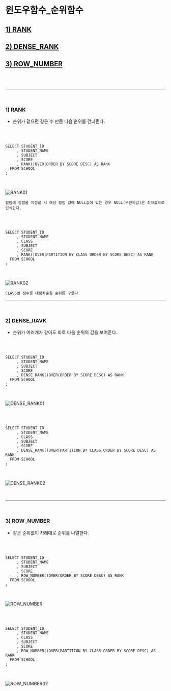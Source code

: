 

<br/>

# 윈도우함수_순위함수
 ## [1) RANK](#---RANK)
 ## [2) DENSE_RANK](#---DENSE_RANK)
 ## [3) ROW_NUMBER](#---ROW_NUMBER)

<br/>
<br/>

---------------

<br/>

### 1) RANK
 - 순위가 같으면 같은 수 만큼 다음 순위를 건너뛴다.

<br/>
<br/>

```
SELECT STUDENT_ID
     , STUDENT_NAME
     , SUBJECT
     , SCORE
     , RANK()OVER(ORDER BY SCORE DESC) AS RANK
  FROM SCHOOL
;
```
<br/>

![RANK01](https://user-images.githubusercontent.com/80929909/218761724-48211eb2-2294-4200-bb8f-3c3d92e882e0.PNG)

`컬럼에 정렬을 지정할 시 해당 컬럼 값에 NULL값이 있는 경우 NULL(무한의값)은 최대값으로 인식한다.`

</br>
</br>

```
SELECT STUDENT_ID
     , STUDENT_NAME
     , CLASS
     , SUBJECT
     , SCORE
     , RANK()OVER(PARTITION BY CLASS ORDER BY SCORE DESC) AS RANK
  FROM SCHOOL
;
```
<br/>

![RANK02](https://user-images.githubusercontent.com/80929909/218761958-6d01704d-1d4a-4882-a46c-54fbe8ab18f6.PNG)

`CLASS별 점수를 내림차순한 순위를 구했다.`

---------------

</br>

### 2) DENSE_RAVK
 - 순위가 여러개가 같아도 바로 다움 순위의 값을 보여준다.

<br/>
<br/>

```
SELECT STUDENT_ID
     , STUDENT_NAME
     , SUBJECT
     , SCORE
     , DENSE_RANK()OVER(ORDER BY SCORE DESC) AS RANK
  FROM SCHOOL
;
```
<br/>

![DENSE_RANK01](https://user-images.githubusercontent.com/80929909/218762316-73159a10-b35a-4a5b-9c48-09ce8d3c6e23.PNG)

</br>
</br>

```
SELECT STUDENT_ID
     , STUDENT_NAME
     , CLASS
     , SUBJECT
     , SCORE
     , DENSE_RANK()OVER(PARTITION BY CLASS ORDER BY SCORE DESC) AS RANK
  FROM SCHOOL
;
```
<br/>

![DENSE_RANK02](https://user-images.githubusercontent.com/80929909/218762620-224733a9-4b12-41b4-bb63-5f0f7da83ede.PNG)

</br>

---------------

</br>

### 3) ROW_NUMBER
 - 같은 순위없이 차례대로 순위를 나열한다.

<br/>
<br/>

```
SELECT STUDENT_ID
     , STUDENT_NAME
     , SUBJECT
     , SCORE
     , ROW_NUMBER()OVER(ORDER BY SCORE DESC) AS RANK
  FROM SCHOOL
;
```

<br/>

![ROW_NUMBER](https://user-images.githubusercontent.com/80929909/218762947-d42bf240-d883-4cbc-80d7-552dbe901285.PNG)

</br>
</br>

```
SELECT STUDENT_ID
     , STUDENT_NAME
     , CLASS
     , SUBJECT
     , SCORE
     , ROW_NUMBER()OVER(PARTITION BY CLASS ORDER BY SCORE DESC) AS RANK
  FROM SCHOOL
;
```
<br/>

![ROW_NUMBER02](https://user-images.githubusercontent.com/80929909/218763110-36d3cc8c-8192-4245-b0a4-89ffe7e2fea7.PNG)

</br>